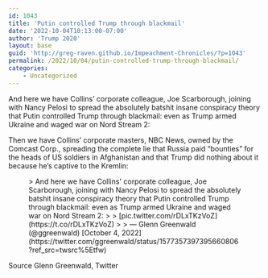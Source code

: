 ```yaml
---
id: 1043
title: 'Putin controlled Trump through blackmail'
date: '2022-10-04T10:13:00-07:00'
author: 'Trump 2020'
layout: base
guid: 'http://greg-raven.github.io/Impeachment-Chronicles/?p=1043'
permalink: /2022/10/04/putin-controlled-trump-through-blackmail/
categories:
    - Uncategorized
---
```


And here we have Collins’ corporate colleague, Joe Scarborough, joining with Nancy Pelosi to spread the absolutely batshit insane conspiracy theory that Putin controlled Trump through blackmail: even as Trump armed Ukraine and waged war on Nord Stream 2:

Then we have Collins’ corporate masters, NBC News, owned by the Comcast Corp., spreading the complete lie that Russia paid “bounties” for the heads of US soldiers in Afghanistan and that Trump did nothing about it because he’s captive to the Kremlin:

<figure class="wp-block-embed is-type-rich is-provider-twitter wp-block-embed-twitter"><div class="wp-block-embed__wrapper">> And here we have Collins' corporate colleague, Joe Scarborough, joining with Nancy Pelosi to spread the absolutely batshit insane conspiracy theory that Putin controlled Trump through blackmail: even as Trump armed Ukraine and waged war on Nord Stream 2:  
>   
>  [pic.twitter.com/rDLxTKzVoZ](https://t.co/rDLxTKzVoZ)
> 
> — Glenn Greenwald (@ggreenwald) [October 4, 2022](https://twitter.com/ggreenwald/status/1577357397395660806?ref_src=twsrc%5Etfw)

<script async="" charset="utf-8" src="https://platform.twitter.com/widgets.js"></script></div></figure>Source Glenn Greenwald, Twitter